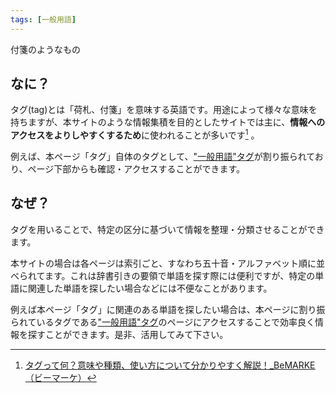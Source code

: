 ```yaml
---
tags: [一般用語]
---
```


付箋のようなもの

## なに？

タグ(tag)とは「荷札、付箋」を意味する英語です。用途によって様々な意味を持ちますが、本サイトのような情報集積を目的としたサイトでは主に、**情報へのアクセスをよりしやすくするため**に使われることが多いです[^1] 。

例えば、本ページ「タグ」自体のタグとして、["一般用語"タグ](/docs/tags/一般用語)が割り振られており、ページ下部からも確認・アクセスすることができます。

## なぜ？

タグを用いることで、特定の区分に基づいて情報を整理・分類させることができます。

本サイトの場合は各ページは索引ごと、すなわち五十音・アルファベット順に並べられてます。これは辞書引きの要領で単語を探す際には便利ですが、特定の単語に関連した単語を探したい場合などには不便なことがあります。

例えば本ページ「タグ」に関連のある単語を探したい場合は、本ページに割り振られているタグである["一般用語"タグ](/docs/tags/一般用語)のページにアクセスすることで効率良く情報を探すことができます。是非、活用してみて下さい。

[^1]: [タグって何？意味や種類、使い方について分かりやすく解説！\_BeMARKE（ビーマーケ）](https://be-marke.jp/articles/knowhow-tag-eyecatch)
